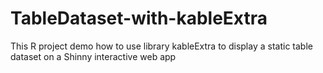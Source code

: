 # TableDataset-with-kableExtra
This R project demo how to use library kableExtra to display a static table dataset on a Shinny interactive web app 
